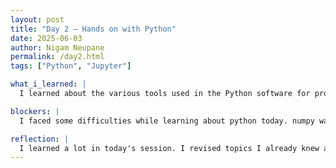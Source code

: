 ```yaml
---
layout: post
title: "Day 2 – Hands on with Python"
date: 2025-06-03
author: Nigam Neupane
permalink: /day2.html
tags: ["Python", "Jupyter"]

what_i_learned: |
  I learned about the various tools used in the Python software for programming. I learned about directory, which is a collection of key-value pairs; sets, which are unordered collection of unique items; lists, which are ordered collections of items that can contain mixed datatypes and are mutable(can be changed once written); and tuples, which are similar to lists but are immutable. I learned about single dimensional data structures(data is arranged in straight line) and multi dimensional data structures(data is arranged in tabular form). I learned about reading and writing CSV(Comma Separated Values) files. Syntax pd.read_csv() is used to read CSV files and .to_csv() is used to write CSV files. I also learned by Control Flow, which are: if, else, for and while statements. If and else statements check for conditions and initiate a command. For loop runs a program for a fixed number of times. While loop is also used to run a program multiple times but is used when the number of times to run it isn't specified.

blockers: |
  I faced some difficulties while learning about python today. numpy was a new term for me so i didn't understand it initially. Another problem I faced was with Pandas tool to read and write data between various data structures and file formats.

reflection: |
  I learned a lot in today's session. I revised topics I already knew about as well as topics I didn't know. I will revise what I have learned so that it will be easier for me to grasp even more difficult topics. I need to study more on the topics like numpy and Pandas as they will be used more in future assignments.
---
```

